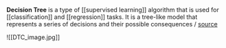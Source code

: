 **Decision Tree** is a type of [[supervised learning]] algorithm that is used for [[classification]] and [[regression]] tasks. It is a tree-like model that represents a series of decisions and their possible consequences / [source](https://github.com/Djacon/skmini/blob/main/skmini/tree/_tree.py#L60)

![[DTC_image.jpg]]
